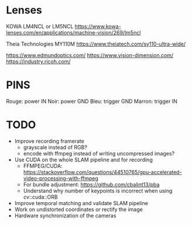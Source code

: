 
Lenses
======

KOWA LM4NCL or LM5NCL
<https://www.kowa-lenses.com/en/applications/machine-vision/269/lm5ncl>

Theia Technologies MY110M
<https://www.theiatech.com/sy110-ultra-wide/>

https://www.edmundoptics.com/
https://www.vision-dimension.com/
https://industry.ricoh.com/

PINS
====

Rouge: power IN
Noir: power GND
Bleu: trigger GND
Marron: trigger IN

TODO
====

* Improve recording framerate
  * grayscale instead of RGB?
  * encode with ffmpeg instead of writing uncompressed images?
* Use CUDA on the whole SLAM pipeline and for recording
  * FFMPEG/CUDA: https://stackoverflow.com/questions/44510765/gpu-accelerated-video-processing-with-ffmpeg
  * For bundle adjustment: https://github.com/cbalint13/pba
  * Understand why number of keypoints is incorrect when using cv::cuda::ORB
* Improve temporal matching and validate SLAM pipeline
* Work on undistorted coordinates or rectify the image
* Hardware synchronization of the cameras

